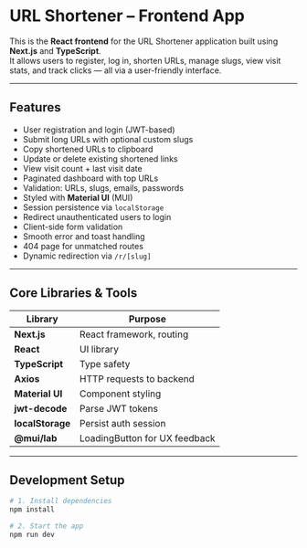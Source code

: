 # URL Shortener – Frontend App

This is the **React frontend** for the URL Shortener application built using **Next.js** and **TypeScript**.  
It allows users to register, log in, shorten URLs, manage slugs, view visit stats, and track clicks — all via a user-friendly interface.

---

## Features

- User registration and login (JWT-based)
- Submit long URLs with optional custom slugs
- Copy shortened URLs to clipboard
- Update or delete existing shortened links
- View visit count + last visit date
- Paginated dashboard with top URLs
- Validation: URLs, slugs, emails, passwords
- Styled with **Material UI** (MUI)
- Session persistence via `localStorage`
- Redirect unauthenticated users to login
- Client-side form validation
- Smooth error and toast handling
- 404 page for unmatched routes
- Dynamic redirection via `/r/[slug]`

---

## Core Libraries & Tools

| Library                 | Purpose                       |
| ----------------------- | ----------------------------- |
| **Next.js**             | React framework, routing      |
| **React**               | UI library                    |
| **TypeScript**          | Type safety                   |
| **Axios**               | HTTP requests to backend      |
| **Material UI**         | Component styling             |
| **jwt-decode**          | Parse JWT tokens              |
| **localStorage**        | Persist auth session          |
| **@mui/lab**            | LoadingButton for UX feedback |

---

## Development Setup

```bash
# 1. Install dependencies
npm install

# 2. Start the app
npm run dev
```
